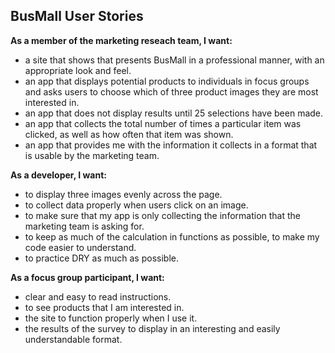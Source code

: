 ## BusMall User Stories

**As a member of the marketing reseach team, I want:**

* a site that shows that presents BusMall in a professional manner, with an appropriate look and feel.
* an app that displays potential products to individuals in focus groups and asks users to choose which of three product images they are most interested in. 
* an app that does not display results until 25 selections have been made.
* an app that collects the total number of times a particular item was clicked, as well as how often that item was shown.
* an app that provides me with the information it collects in a format that is usable by the marketing team.

**As a developer, I want:**

* to display three images evenly across the page.
* to collect data properly when users click on an image.
* to make sure that my app is only collecting the information that the marketing team is asking for.
* to keep as much of the calculation in functions as possible, to make my code easier to understand.
* to practice DRY as much as possible.

**As a focus group participant, I want:**

* clear and easy to read instructions.
* to see products that I am interested in.
* the site to function properly when I use it.
* the results of the survey to display in an interesting and easily understandable format.
